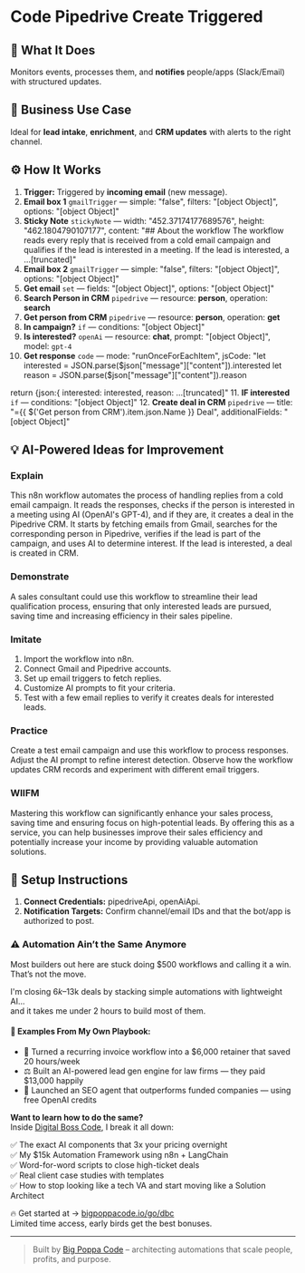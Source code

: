 # Code Pipedrive Create Triggered
  ## 🚀 What It Does
  Monitors events, processes them, and **notifies** people/apps (Slack/Email) with structured updates.
  
  ## 💼 Business Use Case
  Ideal for **lead intake**, **enrichment**, and **CRM updates** with alerts to the right channel.
  
  ## ⚙️ How It Works
  1. **Trigger:** Triggered by **incoming email** (new message).
  2. **Email box 1** `gmailTrigger` — simple: "false", filters: "[object Object]", options: "[object Object]"
3. **Sticky Note** `stickyNote` — width: "452.37174177689576", height: "462.1804790107177", content: "## About the workflow
The workflow reads every reply that is received from a cold email campaign and qualifies if the lead is interested in a meeting. If the lead is interested, a …[truncated]"
4. **Email box 2** `gmailTrigger` — simple: "false", filters: "[object Object]", options: "[object Object]"
5. **Get email** `set` — fields: "[object Object]", options: "[object Object]"
6. **Search Person in CRM** `pipedrive` — resource: **person**, operation: **search**
7. **Get person from CRM** `pipedrive` — resource: **person**, operation: **get**
8. **In campaign?** `if` — conditions: "[object Object]"
9. **Is interested?** `openAi` — resource: **chat**, prompt: "[object Object]", model: `gpt-4`
10. **Get response** `code` — mode: "runOnceForEachItem", jsCode: "let interested = JSON.parse($json["message"]["content"]).interested
let reason = JSON.parse($json["message"]["content"]).reason

return {json:{
  interested: interested,
  reason: …[truncated]"
11. **IF interested** `if` — conditions: "[object Object]"
12. **Create deal in CRM** `pipedrive` — title: "={{ $('Get person from CRM').item.json.Name }} Deal", additionalFields: "[object Object]"
  
  ## 💡 AI-Powered Ideas for Improvement
  ### Explain
This n8n workflow automates the process of handling replies from a cold email campaign. It reads the responses, checks if the person is interested in a meeting using AI (OpenAI's GPT-4), and if they are, it creates a deal in the Pipedrive CRM. It starts by fetching emails from Gmail, searches for the corresponding person in Pipedrive, verifies if the lead is part of the campaign, and uses AI to determine interest. If the lead is interested, a deal is created in CRM.

### Demonstrate
A sales consultant could use this workflow to streamline their lead qualification process, ensuring that only interested leads are pursued, saving time and increasing efficiency in their sales pipeline.

### Imitate
1. Import the workflow into n8n.
2. Connect Gmail and Pipedrive accounts.
3. Set up email triggers to fetch replies.
4. Customize AI prompts to fit your criteria.
5. Test with a few email replies to verify it creates deals for interested leads.

### Practice
Create a test email campaign and use this workflow to process responses. Adjust the AI prompt to refine interest detection. Observe how the workflow updates CRM records and experiment with different email triggers.

### WIIFM
Mastering this workflow can significantly enhance your sales process, saving time and ensuring focus on high-potential leads. By offering this as a service, you can help businesses improve their sales efficiency and potentially increase your income by providing valuable automation solutions.
  
  ## 🔧 Setup Instructions
  1. **Connect Credentials:** pipedriveApi, openAiApi.
2. **Notification Targets:** Confirm channel/email IDs and that the bot/app is authorized to post.
  
### ⚠️ Automation Ain’t the Same Anymore

Most builders out here are stuck doing $500 workflows and calling it a win.  
That’s not the move.  

I'm closing $6k–$13k deals by stacking simple automations with lightweight AI...  
and it takes me under 2 hours to build most of them.

#### 🧠 Examples From My Own Playbook:
- 🔁 Turned a recurring invoice workflow into a $6,000 retainer that saved 20 hours/week  
- ⚖️ Built an AI-powered lead gen engine for law firms — they paid $13,000 happily  
- 🚀 Launched an SEO agent that outperforms funded companies — using free OpenAI credits  

**Want to learn how to do the same?**  
Inside [Digital Boss Code](https://bigpoppacode.io/go/dbc), I break it all down:

✅ The exact AI components that 3x your pricing overnight  
✅ My $15k Automation Framework using n8n + LangChain  
✅ Word-for-word scripts to close high-ticket deals  
✅ Real client case studies with templates  
✅ How to stop looking like a tech VA and start moving like a Solution Architect  

🔥 Get started at → [bigpoppacode.io/go/dbc](https://bigpoppacode.io/go/dbc)  
Limited time access, early birds get the best bonuses.

---
> Built by [Big Poppa Code](https://bigpoppacode.io) – architecting automations that scale people, profits, and purpose.
  